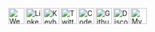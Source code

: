 [<img align="left" alt="Website: jerbob.me" width="32px" src="https://cdn.jsdelivr.net/npm/simple-icons@3.10.0/icons/html5.svg" />][website]
[<img align="left" alt="Linkedin: jeremiahb" width="32px" src="https://cdn.jsdelivr.net/npm/simple-icons@3.10.0/icons/linkedin.svg" />][linkedin]
[<img align="left" alt="Keybase" width="32px" src="https://cdn.jsdelivr.net/npm/simple-icons@3.10.0/icons/keybase.svg" />][keybase]
[<img align="left" alt="Twitter: jerbob17" width="32px" src="https://cdn.jsdelivr.net/npm/simple-icons@3.10.0/icons/twitter.svg" />][twitter]
[<img align="left" alt="CodeWars: anonguy" width="32px" src="https://cdn.jsdelivr.net/npm/simple-icons@3/icons/codewars.svg" />][codewars]
[<img align="left" alt="Github Gists: anonguy" width="32px" src="https://cdn.jsdelivr.net/npm/simple-icons@3/icons/github.svg" />][github-gist]
[<img align="left" alt="Discord: jerbob#1337" width="32px" src="https://cdn.jsdelivr.net/npm/simple-icons@3/icons/discord.svg" />][discord]
[<img align="left" alt="My Dotfiles" width="32px" src="https://cdn.jsdelivr.net/npm/simple-icons@3.10.0/icons/vim.svg" />][dotfiles]

[codewars]: https://www.codewars.com/users/AnonGuy
[github-gist]: https://gist.github.com/jerbob
[discord]: https://discordapp.com/users/140605665772175361
[dotfiles]: https://github.com/jerbob/dotfiles
[linkedin]: https://www.linkedin.com/in/jerbob/
[website]: https://jerbob.me
[keybase]: https://keybase.io/jeremiahb
[twitter]: https://twitter.com/jerbob17
